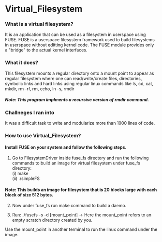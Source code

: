 # Virtual_Filesystem

### What is a virtual filesystem?
It is an application that can be used as a filesystem in userspace using FUSE. FUSE is a userspace filesystem framework used to build filesystems in userspace without editting kernel code. The FUSE module provides only a "bridge" to the actual kernel interfaces.

### What it does?
This filesystem mounts a regular directory onto a mount point to appear as regular filesystem where one can read/write/create files, directories, symbolic links and hard links using regular linux commands like ls, cd, cat, mkdir, rm -rf, rm, echo, ln -s, rmdir

##### Note: This program implments a recursive version of rmdir command.

### Challneges I ran into
It was a difficult task to write and modularize more than 1000 lines of code.

### How to use Virtual_Filesystem?

#### Install FUSE on your system and follow the following steps.

1. Go to FilesystemDriver inside fuse_fs directory and run the following commands to build an image for virtual filesystem under fuse_fs directory:<br>
  (i)  make<br>
  (ii) ./simpleFS
  #### Note: This builds an image for filesystem that is 20 blocks large with each block of size 512 bytes.

2. Now under fuse_fs run make command to build a daemo.

3. Run: ./fusefs -s -d [mount_point]
 -> Here the mount_point refers to an empty scratch directory created by you.
 
 Use the mount_point in another terminal to run the linux command under the image.
